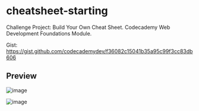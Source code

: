 # cheatsheet-starting
Challenge Project: Build Your Own Cheat Sheet. Codecademy Web Development Foundations Module.

Gist: https://gist.github.com/codecademydev/f36082c15041b35a95c99f3cc83db606

## Preview
![image](https://github.com/JoseRVargas/cheatsheet-starting/assets/92692967/ef941e6c-69aa-49a9-a947-a1726b6da7a2)

![image](https://github.com/JoseRVargas/cheatsheet-starting/assets/92692967/cec433f4-d874-4f63-85ef-99614033ac91)
